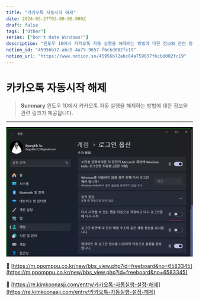 ```yaml
---
title: "카카오톡 자동시작 해제"
date: 2024-05-27T03:00:00.000Z
draft: false
tags: ["Other"]
series: ["Don't Hate Windows!"]
description: "윈도우 10에서 카카오톡 자동 실행을 해제하는 방법에 대한 정보와 관련 링크가 제공됩니다."
notion_id: "45956b72-abc8-4a75-9657-f6cbd002fc19"
notion_url: "https://www.notion.so/45956b72abc84a759657f6cbd002fc19"
---
```


# 카카오톡 자동시작 해제

> **Summary**
> 윈도우 10에서 카카오톡 자동 실행을 해제하는 방법에 대한 정보와 관련 링크가 제공됩니다.

---

![Image](image_114fbd0ab5e1.png)

🔗 [https://m.ppomppu.co.kr/new/bbs_view.php?id=freeboard&no=6583345](https://m.ppomppu.co.kr/new/bbs_view.php?id=freeboard&no=6583345)

🔗 [https://re.kimkoonasjj.com/entry/카카오톡-자동실행-설정-해제](https://re.kimkoonasjj.com/entry/카카오톡-자동실행-설정-해제)

